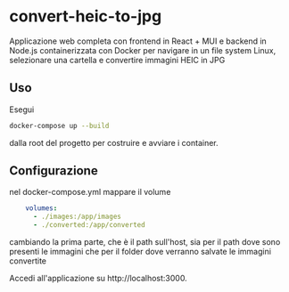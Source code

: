 # convert-heic-to-jpg

Applicazione web completa con frontend in React + MUI e backend in Node.js containerizzata con Docker per navigare in un file system Linux, selezionare una cartella e convertire immagini HEIC in JPG

## Uso

Esegui 
```bash
docker-compose up --build
```
dalla root del progetto per costruire e avviare i container.

## Configurazione

nel docker-compose.yml mappare il volume

```yaml
    volumes:
      - ./images:/app/images
      - ./converted:/app/converted
```

cambiando la prima parte, che è il path sull'host, sia per il path dove sono presenti le immagini che per il folder dove verranno salvate le immagini convertite

Accedi all'applicazione su http://localhost:3000.
